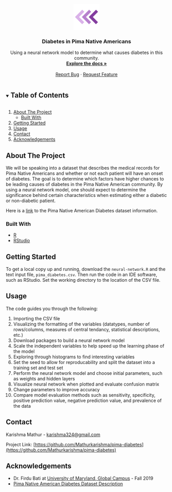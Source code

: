 <!-- PROJECT LOGO -->
<p align="center">
    <img src="images/logo.png" alt="Logo" width="80" height="80">
  </a>

  <h3 align="center">Diabetes in Pima Native Americans</h3>

  <p align="center">
    Using a neural network model to determine what causes diabetes in this community.
    <br />
    <a href="https://github.com/Mathurkarishma/pima-diabetes"><strong>Explore the docs »</strong></a>
    <br />
    <br />
    <a href="https://github.com/Mathurkarishma/pima-diabetes/issues">Report Bug</a>
    ·
    <a href="https://github.com/Mathurkarishma/pima-diabetes/issues">Request Feature</a>
  </p>
</p>



<!-- TABLE OF CONTENTS -->
<details open="open">
  <summary><h2 style="display: inline-block">Table of Contents</h2></summary>
  <ol>
    <li>
      <a href="#about-the-project">About The Project</a>
      <ul>
        <li><a href="#built-with">Built With</a></li>
      </ul>
    </li>
    <li>
      <a href="#getting-started">Getting Started</a>
    </li>
    <li><a href="#usage">Usage</a></li>
    <li><a href="#contact">Contact</a></li>
    <li><a href="#acknowledgements">Acknowledgements</a></li>
  </ol>
</details>



<!-- ABOUT THE PROJECT -->
## About The Project

We will be speaking into a dataset that describes the medical records for Pima Native Americans and whether or not each patient will have an onset of diabetes.  The goal is to determine which factors have higher chances to be leading causes of diabetes in the Pima Native American community.  By using a neural network model, one should expect to determine the significance behind certain characteristics when estimating either a diabetic or non-diabetic patient.

Here is a [link](https://www.kaggle.com/kumargh/pimaindiansdiabetescsv) to the Pima Native American Diabetes dataset information.

### Built With

* [R](https://cran.r-project.org/)
* [RStudio](https://rstudio.com/)


<!-- GETTING STARTED -->
## Getting Started

To get a local copy up and running, download the `neural-network.R` and the text input file, `pima_diabetes.csv`. Then run the code in an IDE software, such as RStudio.  Set the working directory to the location of the CSV file.

<!-- USAGE EXAMPLES -->
## Usage

The code guides you through the following:

1. Importing the CSV file
2. Visualizing the formatting of the variables (datatypes, number of rows/columns, measures of central tendancy, statistical descriptions, etc.)
3. Download packages to build a neural network model
4. Scale the independent variables to help speed up the learning phase of the model
5. Exploring through histograms to find interesting variables
6. Set the seed to allow for reproducability and split the dataset into a training set and test set
7. Perform the neural network model and choose initial parameters, such as weights and hidden layers
8. Visualize neural network when plotted and evaluate confusion matrix
6. Change parameters to improve accuracy
7. Compare model evaluation methods such as sensitivity, specificity, positive prediction value, negative prediction value, and prevalence of the data

<!-- CONTACT -->
## Contact

Karishma Mathur - karishma324@gmail.com

Project Link: [https://github.com/Mathurkarishma/pima-diabetes](https://github.com/Mathurkarishma/pima-diabetes)



<!-- ACKNOWLEDGEMENTS -->
## Acknowledgements

* Dr. Firdu Bati at [University of Maryland, Global Campus](https://www.umgc.edu/) - Fall 2019 </br >
* [Pima Native American Diabetes Dataset Description](https://www.kaggle.com/kumargh/pimaindiansdiabetescsv)

